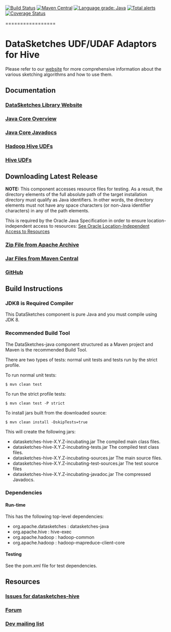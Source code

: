 <!--
    Licensed to the Apache Software Foundation (ASF) under one
    or more contributor license agreements.  See the NOTICE file
    distributed with this work for additional information
    regarding copyright ownership.  The ASF licenses this file
    to you under the Apache License, Version 2.0 (the
    "License"); you may not use this file except in compliance
    with the License.  You may obtain a copy of the License at

      http://www.apache.org/licenses/LICENSE-2.0

    Unless required by applicable law or agreed to in writing,
    software distributed under the License is distributed on an
    "AS IS" BASIS, WITHOUT WARRANTIES OR CONDITIONS OF ANY
    KIND, either express or implied.  See the License for the
    specific language governing permissions and limitations
    under the License.
-->

[![Build Status](https://travis-ci.org/apache/incubator-datasketches-hive.svg?branch=master)](https://travis-ci.org/apache/incubator-datasketches-hive)
[![Maven Central](https://maven-badges.herokuapp.com/maven-central/org.apache.datasketches/datasketches-hive/badge.svg)](https://maven-badges.herokuapp.com/maven-central/org.apache.datasketches/datasketches-hive)
[![Language grade: Java](https://img.shields.io/lgtm/grade/java/g/apache/incubator-datasketches-hive.svg?logo=lgtm&logoWidth=18)](https://lgtm.com/projects/g/apache/incubator-datasketches-hive/context:java)
[![Total alerts](https://img.shields.io/lgtm/alerts/g/apache/incubator-datasketches-hive.svg?logo=lgtm&logoWidth=18)](https://lgtm.com/projects/g/apache/incubator-datasketches-hive/alerts/)
[![Coverage Status](https://coveralls.io/repos/github/apache/incubator-datasketches-hive/badge.svg?branch=master&service=github)](https://coveralls.io/github/apache/incubator-datasketches-hive?branch=master)

=================

# DataSketches UDF/UDAF Adaptors for Hive 
Please refer to our [website](https://datasketches.github.io) for more comprehensive information about the various sketching algorithms and how to use them.

## Documentation

### [DataSketches Library Website](https://datasketches.github.io/)

### [Java Core Overview](https://datasketches.github.io/docs/TheChallenge.html)

### [Java Core Javadocs](https://datasketches.github.io/api/core/snapshot/apidocs/index.html)

### [Hadoop Hive UDFs](https://datasketches.github.io/docs/Theta/ThetaHiveUDFs.html)

### [Hive UDFs](https://datasketches.github.io/api/hive/snapshot/apidocs/index.html)

## Downloading Latest Release
__NOTE:__ This component accesses resource files for testing. As a result, the directory elements of the full absolute path of the target installation directory 
    must qualify as Java identifiers. In other words, the directory elements must not have any space characters (or non-Java identifier characters) in any of the path elements.
    
This is required by the Oracle Java Specification in order to ensure location-independent 
    access to resources: [See Oracle Location-Independent Access to Resources](https://docs.oracle.com/javase/8/docs/technotes/guides/lang/resources.html)

### [Zip File from Apache Archive](http://archive.apache.org/dist/incubator/datasketches/hive/)

### [Jar Files from Maven Central](https://repository.apache.org/content/repositories/releases/org/apache/datasketches/datasketches-hive/)

### [GitHub](https://github.com/apache/incubator-datasketches-hive/releases)

## Build Instructions

### JDK8 is Required Compiler
This DataSketches component is pure Java and you must compile using JDK 8.

### Recommended Build Tool
The DataSketches-java component structured as a Maven project and Maven is the recommended Build Tool.

There are two types of tests: normal unit tests and tests run by the strict profile.  

To run normal unit tests:

    $ mvn clean test

To run the strict profile tests:

    $ mvn clean test -P strict

To install jars built from the downloaded source:

    $ mvn clean install -DskipTests=true

This will create the following jars:

* datasketches-hive-X.Y.Z-incubating.jar The compiled main class files.
* datasketches-hive-X.Y.Z-incubating-tests.jar The compiled test class files.
* datasketches-hive-X.Y.Z-incubating-sources.jar The main source files.
* datasketches-hive-X.Y.Z-incubating-test-sources.jar The test source files
* datasketches-hive-X.Y.Z-incubating-javadoc.jar  The compressed Javadocs.

### Dependencies

#### Run-time
This has the following top-level dependencies:

* org.apache.datasketches : datasketches-java
* org.apache.hive : hive-exec
* org.apache.hadoop : hadoop-common
* org.apache.hadoop : hadoop-mapreduce-client-core

#### Testing
See the pom.xml file for test dependencies.

## Resources

### [Issues for datasketches-hive](https://github.com/apache/incubator-datasketches-hive/issues)

### [Forum](https://groups.google.com/forum/#!forum/sketches-user)

### [Dev mailing list](dev@datasketches.apache.org)
